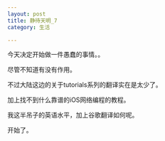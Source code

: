 ```yaml
---
layout: post
title: 静待天明_7
category: 生活

---
```


今天决定开始做一件愚蠢的事情。。

尽管不知道有没有作用。

不过大陆这边的关于tutorials系列的翻译实在是太少了。

加上找不到什么靠谱的iOS网络编程的教程。

我这半吊子的英语水平，加上谷歌翻译如何呢。

开始了。

